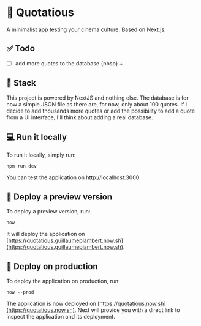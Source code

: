 # :movie_camera: Quotatious

A minimalist app testing your cinema culture. Based on Next.js.

## :white_check_mark: Todo

- [ ] add more quotes to the database
{nbsp} +

## :construction: Stack

This project is powered by NextJS and nothing else. The database is for now a simple JSON file as there are, for now, only about 100 quotes. If I decide to add thousands more quotes or add the possibility to add a quote from a UI interface, I'll think about adding a real database.

## :computer: Run it locally

To run it locally, simply run:

```
npm run dev
```

You can test the application on http://localhost:3000

## :ship: Deploy a preview version

To deploy a preview version, run:

```
now
```

It will deploy the application on [https://quotatious.guillaumeplambert.now.sh](https://quotatious.guillaumeplambert.now.sh).

## :rocket: Deploy on production

To deploy the application on production, run:

```
now --prod
```

The application is now deployed on [https://quotatious.now.sh](https://quotatious.now.sh). Next will provide you with a direct link to inspect the application and its deployment.
